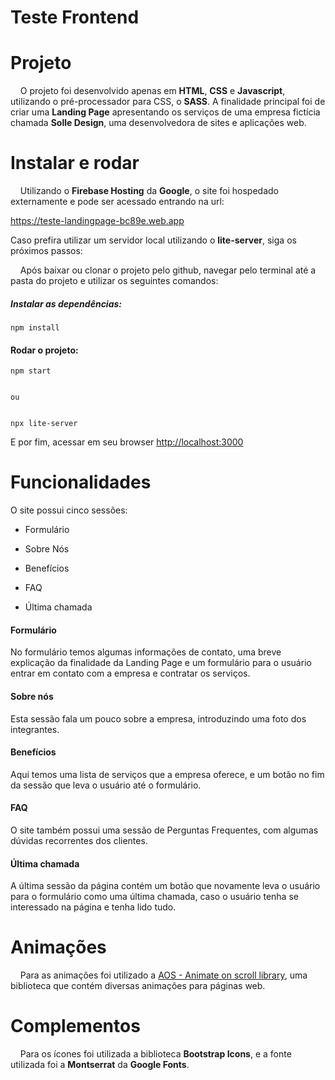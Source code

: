 # **Teste Frontend**



# **Projeto**

    O projeto foi desenvolvido apenas em **HTML**, **CSS** e **Javascript**, utilizando o pré-processador para CSS, o **SASS**. A finalidade principal foi de criar uma **Landing Page** apresentando os serviços de uma empresa fictícia chamada **Solle Design**, uma desenvolvedora de sites e aplicações web.



# **Instalar e rodar**

    Utilizando o **Firebase Hosting** da **Google**, o site foi hospedado externamente e pode ser acessado entrando na url:

<https://teste-landingpage-bc89e.web.app>

Caso prefira utilizar um servidor local utilizando o **lite-server**, siga os próximos passos:

    Após baixar ou clonar o projeto pelo github, navegar pelo terminal até a pasta do projeto e utilizar os seguintes comandos:

##### Instalar as dependências:

```
npm install
```

#### Rodar o projeto:

```
npm start


ou


npx lite-server
```

E por fim, acessar em seu browser [http://localhost:3000](http://localhost:3000)



# **Funcionalidades**

O site possui cinco sessões:

- Formulário

- Sobre Nós

- Benefícios

- FAQ

- Última chamada

#### Formulário

No formulário temos algumas informações de contato, uma breve explicação da finalidade da Landing Page e um formulário para o usuário entrar em contato com a empresa e contratar os serviços.

#### Sobre nós

Esta sessão fala um pouco sobre a empresa, introduzindo uma foto dos integrantes.

#### Benefícios

Aqui temos uma lista de serviços que a empresa oferece, e um botão no fim da sessão que leva o usuário até o formulário.

#### FAQ

O site também possui uma sessão de Perguntas Frequentes, com algumas dúvidas recorrentes dos clientes.

#### Última chamada

A última sessão da página contém um botão que novamente leva o usuário para o formulário como uma última chamada, caso o usuário tenha se interessado na página e tenha lido tudo.



# Animações

    Para as animações foi utilizado a [AOS - Animate on scroll library](https://michalsnik.github.io/aos/), uma biblioteca que contém diversas animações para páginas web.



# Complementos

    Para os ícones foi utilizada a biblioteca **Bootstrap Icons**, e a fonte utilizada foi a **Montserrat** da **Google Fonts**.
